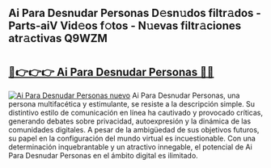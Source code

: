 ## Ai Para Desnudar Personas D𝚎sn𝚞dos filtr𝚊dos - Parts-aiV Vid𝚎os f𝚘tos - N𝚞evas filtr𝚊ciones atr𝚊ctivas Q9WZM

# <h2><a href="http://mb0cuu.tromn.icu/?c=Ai+Para+Desnudar+Personas">🔗👉👉👉 Ai Para Desnudar Personas 🔗🔗</a></h2>

[![Ai Para Desnudar Personas nuevo](https://i.imgur.com/pEAQMta.gif)](http://mb0cuu.tromn.icu/?c=Ai+Para+Desnudar+Personas)
Ai Para Desnudar Personas, una persona multifacética y estimulante, se resiste a la descripción simple. Su distintivo estilo de comunicación en línea ha cautivado y provocado críticas, generando debates sobre privacidad, autoexpresión y la dinámica de las comunidades digitales. A pesar de la ambigüedad de sus objetivos futuros, su papel en la configuración del mundo virtual es incuestionable. Con una determinación inquebrantable y un atractivo innegable, el potencial de Ai Para Desnudar Personas en el ámbito digital es ilimitado.
